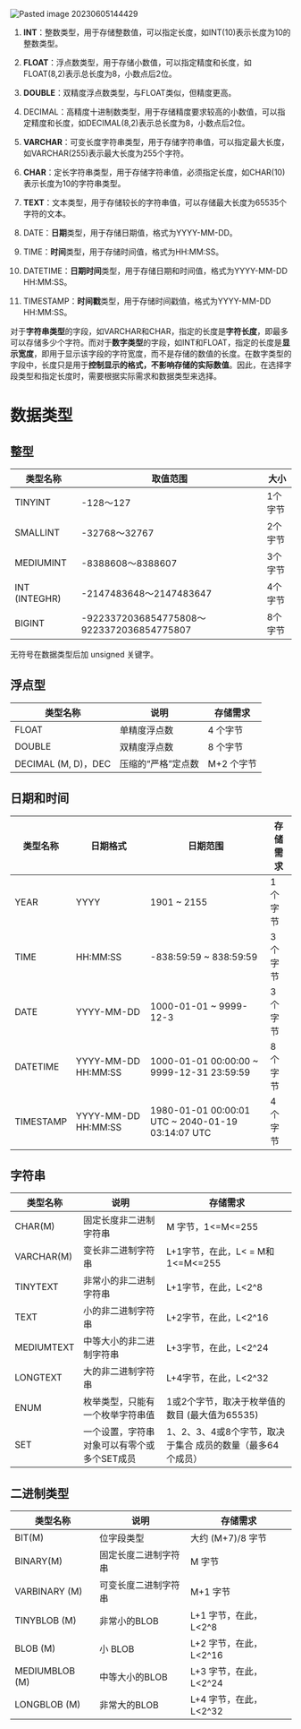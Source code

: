 ![Pasted image 20230605144429](MySQL/base/attachments/Pasted%20image%2020230605144429.png)

1. **INT**：整数类型，用于存储整数值，可以指定长度，如INT(10)表示长度为10的整数类型。

2. **FLOAT**：浮点数类型，用于存储小数值，可以指定精度和长度，如FLOAT(8,2)表示总长度为8，小数点后2位。

3. **DOUBLE**：双精度浮点数类型，与FLOAT类似，但精度更高。

4. DECIMAL：高精度十进制数类型，用于存储精度要求较高的小数值，可以指定精度和长度，如DECIMAL(8,2)表示总长度为8，小数点后2位。

5. **VARCHAR**：可变长度字符串类型，用于存储字符串值，可以指定最大长度，如VARCHAR(255)表示最大长度为255个字符。

6. **CHAR**：定长字符串类型，用于存储字符串值，必须指定长度，如CHAR(10)表示长度为10的字符串类型。

7. **TEXT**：文本类型，用于存储较长的字符串值，可以存储最大长度为65535个字符的文本。 

8. DATE：**日期**类型，用于存储日期值，格式为YYYY-MM-DD。

9. TIME：**时间**类型，用于存储时间值，格式为HH:MM:SS。

10. DATETIME：**日期时间**类型，用于存储日期和时间值，格式为YYYY-MM-DD HH:MM:SS。

11. TIMESTAMP：**时间戳**类型，用于存储时间戳值，格式为YYYY-MM-DD HH:MM:SS。 

对于**字符串类型**的字段，如VARCHAR和CHAR，指定的长度是**字符长度**，即最多可以存储多少个字符。而对于**数字类型**的字段，如INT和FLOAT，指定的长度是**显示宽度**，即用于显示该字段的字符宽度，而不是存储的数值的长度。在数字类型的字段中，长度只是用于**控制显示的格式，不影响存储的实际数值**。因此，在选择字段类型和指定长度时，需要根据实际需求和数据类型来选择。


# 数据类型

## 整型

| 类型名称      | 取值范围                                  | 大小    |
| ------------- | ----------------------------------------- | ------- |
| TINYINT       | -128〜127                                 | 1个字节 |
| SMALLINT      | -32768〜32767                             | 2个宇节 |
| MEDIUMINT     | -8388608〜8388607                         | 3个字节 |
| INT (INTEGHR) | -2147483648〜2147483647                   | 4个字节 |
| BIGINT        | -9223372036854775808〜9223372036854775807 | 8个字节 |
无符号在数据类型后加 unsigned 关键字。

## 浮点型

| 类型名称            | 说明               | 存储需求   |
| ------------------- | ------------------ | ---------- |
| FLOAT               | 单精度浮点数       | 4 个字节   |
| DOUBLE              | 双精度浮点数       | 8 个字节   |
| DECIMAL (M, D)，DEC | 压缩的“严格”定点数 | M+2 个字节 |

## 日期和时间

| 类型名称  | 日期格式            | 日期范围                                          | 存储需求 |
| --------- | ------------------- | ------------------------------------------------- | -------- |
| YEAR      | YYYY                | 1901 ~ 2155                                       | 1 个字节 |
| TIME      | HH:MM:SS            | -838:59:59 ~ 838:59:59                            | 3 个字节 |
| DATE      | YYYY-MM-DD          | 1000-01-01 ~ 9999-12-3                            | 3 个字节 |
| DATETIME  | YYYY-MM-DD HH:MM:SS | 1000-01-01 00:00:00 ~ 9999-12-31 23:59:59         | 8 个字节 |
| TIMESTAMP | YYYY-MM-DD HH:MM:SS | 1980-01-01 00:00:01 UTC ~ 2040-01-19 03:14:07 UTC | 4 个字节 |

## 字符串

| 类型名称   | 说明                                         | 存储需求                                                   |
| ---------- | -------------------------------------------- | ---------------------------------------------------------- |
| CHAR(M)    | 固定长度非二进制字符串                       | M 字节，1<=M<=255                                          |
| VARCHAR(M) | 变长非二进制字符串                           | L+1字节，在此，L< = M和 1<=M<=255                          |
| TINYTEXT   | 非常小的非二进制字符串                       | L+1字节，在此，L<2^8                                       |
| TEXT       | 小的非二进制字符串                           | L+2字节，在此，L<2^16                                      |
| MEDIUMTEXT | 中等大小的非二进制字符串                     | L+3字节，在此，L<2^24                                      |
| LONGTEXT   | 大的非二进制字符串                           | L+4字节，在此，L<2^32                                      |
| ENUM       | 枚举类型，只能有一个枚举字符串值             | 1或2个字节，取决于枚举值的数目 (最大值为65535)             |
| SET        | 一个设置，字符串对象可以有零个或 多个SET成员 | 1、2、3、4或8个字节，取决于集合 成员的数量（最多64个成员） |

## 二进制类型

| 类型名称       | 说明                 | 存储需求               |
| -------------- | -------------------- | ---------------------- |
| BIT(M)         | 位字段类型           | 大约 (M+7)/8 字节      |
| BINARY(M)      | 固定长度二进制字符串 | M 字节                 |
| VARBINARY (M)  | 可变长度二进制字符串 | M+1 字节               |
| TINYBLOB (M)   | 非常小的BLOB         | L+1 字节，在此，L<2^8  |
| BLOB (M)       | 小 BLOB              | L+2 字节，在此，L<2^16 |
| MEDIUMBLOB (M) | 中等大小的BLOB       | L+3 字节，在此，L<2^24 |
| LONGBLOB (M)   | 非常大的BLOB         | L+4 字节，在此，L<2^32 |
